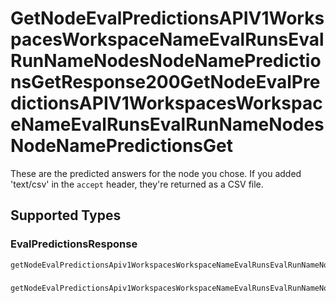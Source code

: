 # GetNodeEvalPredictionsAPIV1WorkspacesWorkspaceNameEvalRunsEvalRunNameNodesNodeNamePredictionsGetResponse200GetNodeEvalPredictionsAPIV1WorkspacesWorkspaceNameEvalRunsEvalRunNameNodesNodeNamePredictionsGet

These are the predicted answers for the node you chose. If you added 'text/csv' in the `accept` header, they're returned as a CSV file.


## Supported Types

### EvalPredictionsResponse

```python
getNodeEvalPredictionsApiv1WorkspacesWorkspaceNameEvalRunsEvalRunNameNodesNodeNamePredictionsGetResponse200GetNodeEvalPredictionsApiv1WorkspacesWorkspaceNameEvalRunsEvalRunNameNodesNodeNamePredictionsGet: shared.EvalPredictionsResponse = /* values here */
```

### 

```python
getNodeEvalPredictionsApiv1WorkspacesWorkspaceNameEvalRunsEvalRunNameNodesNodeNamePredictionsGetResponse200GetNodeEvalPredictionsApiv1WorkspacesWorkspaceNameEvalRunsEvalRunNameNodesNodeNamePredictionsGet: str = /* values here */
```

